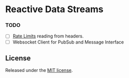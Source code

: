 # Reactive Data Streams

### TODO

* [ ] [Rate Limits](https://dev.twitch.tv/docs/api/guide/#rate-limits) reading from headers.
* [ ] Websocket Client for PubSub and Message Interface

## License

Released under the [MIT license](./LICENSE).
